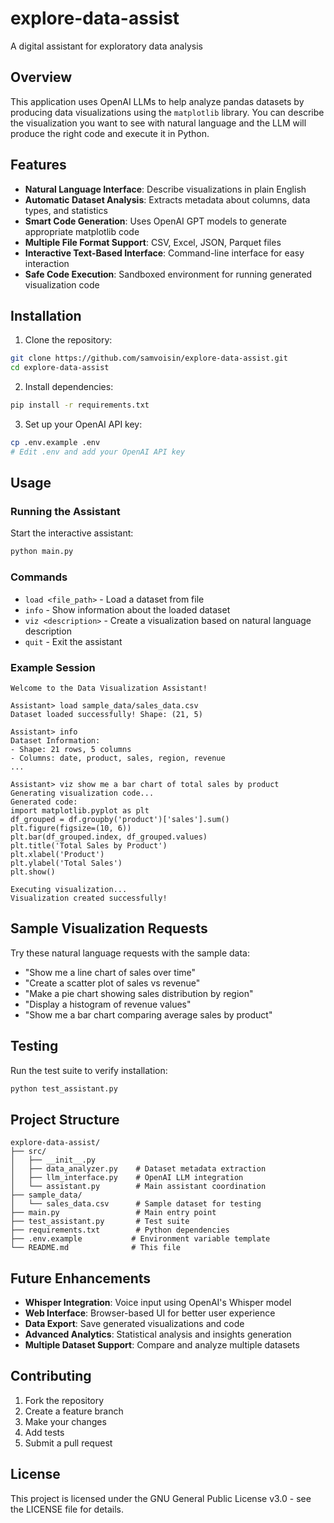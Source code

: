 # explore-data-assist
A digital assistant for exploratory data analysis

## Overview

This application uses OpenAI LLMs to help analyze pandas datasets by producing data visualizations using the `matplotlib` library. You can describe the visualization you want to see with natural language and the LLM will produce the right code and execute it in Python.

## Features

- **Natural Language Interface**: Describe visualizations in plain English
- **Automatic Dataset Analysis**: Extracts metadata about columns, data types, and statistics
- **Smart Code Generation**: Uses OpenAI GPT models to generate appropriate matplotlib code
- **Multiple File Format Support**: CSV, Excel, JSON, Parquet files
- **Interactive Text-Based Interface**: Command-line interface for easy interaction
- **Safe Code Execution**: Sandboxed environment for running generated visualization code

## Installation

1. Clone the repository:
```bash
git clone https://github.com/samvoisin/explore-data-assist.git
cd explore-data-assist
```

2. Install dependencies:
```bash
pip install -r requirements.txt
```

3. Set up your OpenAI API key:
```bash
cp .env.example .env
# Edit .env and add your OpenAI API key
```

## Usage

### Running the Assistant

Start the interactive assistant:
```bash
python main.py
```

### Commands

- `load <file_path>` - Load a dataset from file
- `info` - Show information about the loaded dataset
- `viz <description>` - Create a visualization based on natural language description
- `quit` - Exit the assistant

### Example Session

```
Welcome to the Data Visualization Assistant!

Assistant> load sample_data/sales_data.csv
Dataset loaded successfully! Shape: (21, 5)

Assistant> info
Dataset Information:
- Shape: 21 rows, 5 columns
- Columns: date, product, sales, region, revenue
...

Assistant> viz show me a bar chart of total sales by product
Generating visualization code...
Generated code:
import matplotlib.pyplot as plt
df_grouped = df.groupby('product')['sales'].sum()
plt.figure(figsize=(10, 6))
plt.bar(df_grouped.index, df_grouped.values)
plt.title('Total Sales by Product')
plt.xlabel('Product')
plt.ylabel('Total Sales')
plt.show()

Executing visualization...
Visualization created successfully!
```

## Sample Visualization Requests

Try these natural language requests with the sample data:

- "Show me a line chart of sales over time"
- "Create a scatter plot of sales vs revenue"
- "Make a pie chart showing sales distribution by region"
- "Display a histogram of revenue values"
- "Show me a bar chart comparing average sales by product"

## Testing

Run the test suite to verify installation:
```bash
python test_assistant.py
```

## Project Structure

```
explore-data-assist/
├── src/
│   ├── __init__.py
│   ├── data_analyzer.py    # Dataset metadata extraction
│   ├── llm_interface.py    # OpenAI LLM integration
│   └── assistant.py        # Main assistant coordination
├── sample_data/
│   └── sales_data.csv      # Sample dataset for testing
├── main.py                 # Main entry point
├── test_assistant.py       # Test suite
├── requirements.txt        # Python dependencies
├── .env.example           # Environment variable template
└── README.md              # This file
```

## Future Enhancements

- **Whisper Integration**: Voice input using OpenAI's Whisper model
- **Web Interface**: Browser-based UI for better user experience
- **Data Export**: Save generated visualizations and code
- **Advanced Analytics**: Statistical analysis and insights generation
- **Multiple Dataset Support**: Compare and analyze multiple datasets

## Contributing

1. Fork the repository
2. Create a feature branch
3. Make your changes
4. Add tests
5. Submit a pull request

## License

This project is licensed under the GNU General Public License v3.0 - see the LICENSE file for details.
